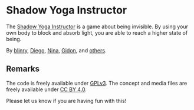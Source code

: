 Shadow Yoga Instructor
======================

The [Shadow Yoga Instructor](https://github.com/blinry/shadow-yoga-instructor)
is a game  about being invisible.
By using  your own body to block and absorb light, you are able to reach a
higher state of being.

By
[blinry](https://morr.cc/),
[Diego](https://github.com/diegovalverde),
[Nina](http://www.nina-e.de),
[Gidon](https://gidonernst.de),
and [others](http://fuzzybinaires.org/).

Remarks
-------

The code is freely available under
[GPLv3](https://choosealicense.com/licenses/gpl-3.0/).
The concept and media files are freely available under
[CC BY 4.0](https://creativecommons.org/licenses/by/4.0/).

Please let us know if you are having fun with this!
